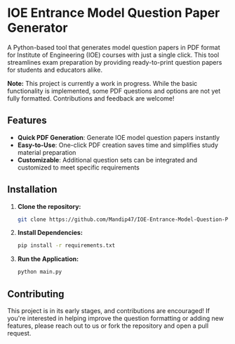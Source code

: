 # IOE Entrance Model Question Paper Generator

A Python-based tool that generates model question papers in PDF format for Institute of Engineering (IOE) courses with just a single click. This tool streamlines exam preparation by providing ready-to-print question papers for students and educators alike.

**Note:** This project is currently a work in progress. While the basic functionality is implemented, some PDF questions and options are not yet fully formatted. Contributions and feedback are welcome!

## Features

- **Quick PDF Generation**: Generate IOE model question papers instantly
- **Easy-to-Use**: One-click PDF creation saves time and simplifies study material preparation
- **Customizable**: Additional question sets can be integrated and customized to meet specific requirements

## Installation

1. **Clone the repository:**
   ```bash
   git clone https://github.com/Mandip47/IOE-Entrance-Model-Question-Paper-Generator.git
   ```
2. **Install Dependencies:**
   ```bash
   pip install -r requirements.txt
   ```
3. **Run the Application:**
   ```bash
   python main.py
   ```

## Contributing

This project is in its early stages, and contributions are encouraged! If you're interested in helping improve the question formatting or adding new features, please reach out to us or fork the repository and open a pull request.
